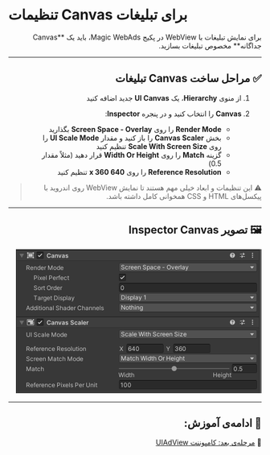 # تنظیمات Canvas برای تبلیغات

<div dir="rtl">
برای نمایش تبلیغات با WebView در پکیج Magic WebAds، باید یک **Canvas جداگانه** مخصوص تبلیغات بسازید.

---

## ✅ مراحل ساخت Canvas تبلیغات

<div dir="rtl">

1. از منوی **Hierarchy**، یک **UI Canvas** جدید اضافه کنید
2. **Canvas** را انتخاب کنید و در پنجره **Inspector**:

   * **Render Mode** را روی **Screen Space - Overlay** بگذارید
   * بخش **Canvas Scaler** را باز کنید و مقدار **UI Scale Mode** را روی **Scale With Screen Size** تنظیم کنید
   * گزینه **Match** را روی **Width Or Height** قرار دهید (مثلاً مقدار 0.5)
   * **Reference Resolution** را روی **640 x 360** تنظیم کنید
</div>

> ⚠️ این تنظیمات و ابعاد خیلی مهم هستند تا نمایش WebView روی اندروید با پیکسل‌های HTML و CSS همخوانی کامل داشته باشد.

---

## 🖼 تصویر Inspector Canvas

<p dir="rtl">
<img src="../Images/canvas-setup-inspector.png" alt="Canvas Setup Inspector">
</p>

---

## 🧩 ادامه‌ی آموزش:

📄 [مرحله‌ی بعد: کامپوننت UIAdView](uiadview.md)
</div>